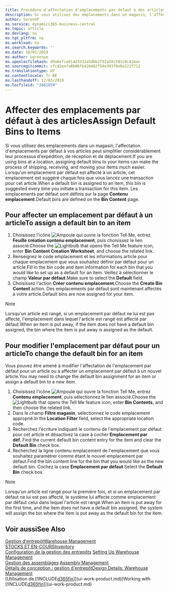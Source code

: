 ```yaml
---
title: Procédure d'affectation d'emplacements par défaut à des articles | Microsoft Docs
description: Si vous utilisez des emplacements dans un magasin, l'affectation d'emplacements par défaut à vos articles peut simplifier considérablement leur processus d'expédition, de réception et de déplacement. Lorsqu'un emplacement par défaut est affecté à un article, cet emplacement est suggéré chaque fois que vous lancez une transaction pour cet article.
author: SorenGP
ms.service: dynamics365-business-central
ms.topic: article
ms.devlang: na
ms.tgt_pltfrm: na
ms.workload: na
ms.search.keywords: ''
ms.date: 10/01/2019
ms.author: sgroespe
ms.openlocfilehash: d9a6efce014d3332a5dbb2f92a50c591c0c82eac
ms.sourcegitcommit: cfc92eefa8b06fb426482f54e393f0e6e222f712
ms.translationtype: HT
ms.contentlocale: fr-BE
ms.lasthandoff: 12/03/2019
ms.locfileid: "2881859"
---
```

# <a name="assign-default-bins-to-items"></a><span data-ttu-id="eb804-104">Affecter des emplacements par défaut à des articles</span><span class="sxs-lookup"><span data-stu-id="eb804-104">Assign Default Bins to Items</span></span>
<span data-ttu-id="eb804-105">Si vous utilisez des emplacements dans un magasin, l'affectation d'emplacements par défaut à vos articles peut simplifier considérablement leur processus d'expédition, de réception et de déplacement.</span><span class="sxs-lookup"><span data-stu-id="eb804-105">If you are using bins at a location, assigning default bins to your items can make the process of shipping, receiving, and moving your items much easier.</span></span> <span data-ttu-id="eb804-106">Lorsqu'un emplacement par défaut est affecté à un article, cet emplacement est suggéré chaque fois que vous lancez une transaction pour cet article.</span><span class="sxs-lookup"><span data-stu-id="eb804-106">When a default bin is assigned to an item, this bin is suggested every time you initiate a transaction for this item.</span></span> <span data-ttu-id="eb804-107">Les emplacements par défaut sont définis sur la page **Contenu emplacement**.</span><span class="sxs-lookup"><span data-stu-id="eb804-107">Default bins are defined on the **Bin Content** page.</span></span>  

## <a name="to-assign-a-default-bin-to-an-item"></a><span data-ttu-id="eb804-108">Pour affecter un emplacement par défaut à un article</span><span class="sxs-lookup"><span data-stu-id="eb804-108">To assign a default bin to an item</span></span>
1.  <span data-ttu-id="eb804-109">Choisissez l'icône ![Ampoule qui ouvre la fonction Tell Me](media/ui-search/search_small.png "Dites-moi ce que vous voulez faire"), entrez **Feuille création contenu emplacement**, puis choisissez le lien associé.</span><span class="sxs-lookup"><span data-stu-id="eb804-109">Choose the ![Lightbulb that opens the Tell Me feature](media/ui-search/search_small.png "Tell me what you want to do") icon, enter **Bin Content Creation Worksheet**, and choose the related link.</span></span>  
2.  <span data-ttu-id="eb804-110">Renseignez le code emplacement et les informations article pour chaque emplacement que vous souhaitez définir par défaut pour un article.</span><span class="sxs-lookup"><span data-stu-id="eb804-110">Fill in the bin code and item information for each bin that you would like to set up as a default for an item.</span></span> <span data-ttu-id="eb804-111">Veillez à sélectionner le champ **Valeur par défaut**.</span><span class="sxs-lookup"><span data-stu-id="eb804-111">Make sure to select the **Default** field.</span></span>  
3.  <span data-ttu-id="eb804-112">Choisissez l'action **Créer contenu emplacement**.</span><span class="sxs-lookup"><span data-stu-id="eb804-112">Choose the **Create Bin Content** action.</span></span> <span data-ttu-id="eb804-113">Des emplacements par défaut sont maintenant affectés à votre article.</span><span class="sxs-lookup"><span data-stu-id="eb804-113">Default bins are now assigned for your item.</span></span>  

> [!NOTE]  
>  <span data-ttu-id="eb804-114">Lorsqu'un article est rangé, si un emplacement par défaut ne lui est pas affecté, l'emplacement dans lequel l'article est rangé est affecté par défaut.</span><span class="sxs-lookup"><span data-stu-id="eb804-114">When an item is put away, if the item does not have a default bin assigned, the bin where the item is put away is assigned as the default.</span></span>  

## <a name="to-change-the-default-bin-for-an-item"></a><span data-ttu-id="eb804-115">Pour modifier l'emplacement par défaut pour un article</span><span class="sxs-lookup"><span data-stu-id="eb804-115">To change the default bin for an item</span></span>  
<span data-ttu-id="eb804-116">Vous pouvez être amené à modifier l'affectation de l'emplacement par défaut pour un article ou à affecter un emplacement par défaut à un nouvel article.</span><span class="sxs-lookup"><span data-stu-id="eb804-116">You may need to change the default bin assignment for an item or assign a default bin to a new item.</span></span>    
1.  <span data-ttu-id="eb804-117">Choisissez l'icône ![Ampoule qui ouvre la fonction Tell Me](media/ui-search/search_small.png "Dites-moi ce que vous voulez faire"), entrez **Contenu emplacement**, puis sélectionnez le lien associé.</span><span class="sxs-lookup"><span data-stu-id="eb804-117">Choose the ![Lightbulb that opens the Tell Me feature](media/ui-search/search_small.png "Tell me what you want to do") icon, enter **Bin Contents**, and then choose the related link.</span></span>  
2.  <span data-ttu-id="eb804-118">Dans le champ **Filtre magasin**, sélectionnez le code emplacement approprié.</span><span class="sxs-lookup"><span data-stu-id="eb804-118">In the **Location Filter** field, select the appropriate location code.</span></span>  
3.  <span data-ttu-id="eb804-119">Recherchez l'écriture indiquant le contenu de l'emplacement par défaut pour cet article et désactivez la case à cocher **Emplacement par déf.**.</span><span class="sxs-lookup"><span data-stu-id="eb804-119">Find the current default bin content entry for the item and clear the **Default Bin** check box.</span></span>  
4.  <span data-ttu-id="eb804-120">Recherchez la ligne contenu emplacement de l'emplacement que vous souhaitez paramétrer comme étant le nouvel emplacement par défaut.</span><span class="sxs-lookup"><span data-stu-id="eb804-120">Find the bin content line for the bin that you would like as the new default bin.</span></span> <span data-ttu-id="eb804-121">Cochez la case **Emplacement par défaut**.</span><span class="sxs-lookup"><span data-stu-id="eb804-121">Select the **Default Bin** check box.</span></span>  

> [!NOTE]  
>  <span data-ttu-id="eb804-122">Lorsqu'un article est rangé pour la première fois, et si un emplacement par défaut ne lui est pas affecté, le système lui affecte comme emplacement par défaut celui dans lequel l'article est rangé.</span><span class="sxs-lookup"><span data-stu-id="eb804-122">When an item is put away for the first time, and the item does not have a default bin assigned, the system will assign the bin where the item is put away as the default bin for the item.</span></span>  

## <a name="see-also"></a><span data-ttu-id="eb804-123">Voir aussi</span><span class="sxs-lookup"><span data-stu-id="eb804-123">See Also</span></span>  
[<span data-ttu-id="eb804-124">Gestion d'entrepôt</span><span class="sxs-lookup"><span data-stu-id="eb804-124">Warehouse Management</span></span>](warehouse-manage-warehouse.md)  
[<span data-ttu-id="eb804-125">STOCKS ET EN-COURS</span><span class="sxs-lookup"><span data-stu-id="eb804-125">Inventory</span></span>](inventory-manage-inventory.md)  
<span data-ttu-id="eb804-126">[Configuration de la gestion des entrepôts](warehouse-setup-warehouse.md)   </span><span class="sxs-lookup"><span data-stu-id="eb804-126">[Setting Up Warehouse Management](warehouse-setup-warehouse.md)   </span></span>  
<span data-ttu-id="eb804-127">[Gestion des assemblages](assembly-assemble-items.md)  </span><span class="sxs-lookup"><span data-stu-id="eb804-127">[Assembly Management](assembly-assemble-items.md)  </span></span>  
[<span data-ttu-id="eb804-128">Détails de conception : gestion d'entrepôt</span><span class="sxs-lookup"><span data-stu-id="eb804-128">Design Details: Warehouse Management</span></span>](design-details-warehouse-management.md)  
<span data-ttu-id="eb804-129">[Utilisation de [!INCLUDE[d365fin](includes/d365fin_md.md)]](ui-work-product.md)</span><span class="sxs-lookup"><span data-stu-id="eb804-129">[Working with [!INCLUDE[d365fin](includes/d365fin_md.md)]](ui-work-product.md)</span></span>
